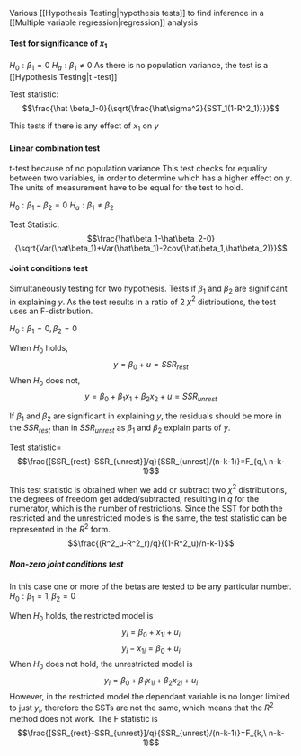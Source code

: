 Various [[Hypothesis Testing|hypothesis tests]] to find inference in a [[Multiple variable regression|regression]] analysis
#### Test for significance of $x_1$
$H_0:\beta_1=0$
$H_a:\beta_1\ne 0$
As there is no population variance, the test is a [[Hypothesis Testing|t -test]]

Test statistic:$$\frac{\hat \beta_1-0}{\sqrt{\frac{\hat\sigma^2}{SST_1(1-R^2_1)}}}$$

This tests if there is any effect of $x_1$ on $y$

#### Linear combination test
t-test because of no population variance
This test checks for equality between two variables, in order to determine which has a higher effect on $y$. The units of measurement have to be equal for the test to hold.

$H_0:\beta_1-\beta_2=0$
$H_a:\beta_1\ne \beta_2$

Test Statistic:
$$\frac{\hat\beta_1-\hat\beta_2-0}{\sqrt{Var(\hat\beta_1)+Var(\hat\beta_1)-2cov(\hat\beta_1,\hat\beta_2)}}$$

#### Joint conditions test
Simultaneously testing for two hypothesis. Tests if $\beta_1$ and $\beta_2$ are significant in explaining $y$. As the test results in a ratio of 2 $\chi^2$ distributions, the test uses an F-distribution.

$H_0:\beta_1=0, \beta_2=0$

When $H_0$ holds, $$y=\beta_0+u=SSR_{rest}$$When $H_0$ does not, $$y=\beta_0+\beta_1x_1+\beta_2x_2+u=SSR_{unrest}$$

If $\beta_1$ and $\beta_2$ are significant in explaining $y$, the residuals should be more in the $SSR_{rest}$ than in $SSR_{unrest}$ as $\beta_1$ and $\beta_2$ explain parts of $y$.

Test statistic=
$$\frac{[SSR_{rest}-SSR_{unrest}]/q}{SSR_{unrest}/(n-k-1)}=F_{q,\ n-k-1}$$

This test statistic is obtained when we add or subtract two $\chi^2$ distributions, the degrees of freedom get added/subtracted, resulting in $q$ for the numerator, which is the number of restrictions. Since the SST for both the restricted and the unrestricted models is the same, the test statistic can be represented in the $R^2$ form.$$\frac{(R^2_u-R^2_r)/q}{(1-R^2_u)/n-k-1}$$ 

##### Non-zero joint conditions test
In this case one or more of the betas are tested to be any particular number. 
$H_0:\beta_1=1, \beta_2=0$

When $H_0$ holds, the restricted model is $$y_i=\beta_0+x_{1i}+u_i$$$$y_i-x_{1i}=\beta_0+u_i$$When $H_0$ does not hold, the unrestricted model is$$y_i=\beta_0+\beta_1x_{1i}+\beta_2x_{2i}+u_i$$
However, in the restricted model the dependant variable is no longer limited to just $y_i$, therefore the SSTs are not the same, which means that the $R^2$ method does not work. The F statistic is 
$$\frac{[SSR_{rest}-SSR_{unrest}]/q}{SSR_{unrest}/(n-k-1)}=F_{k,\ n-k-1}$$

